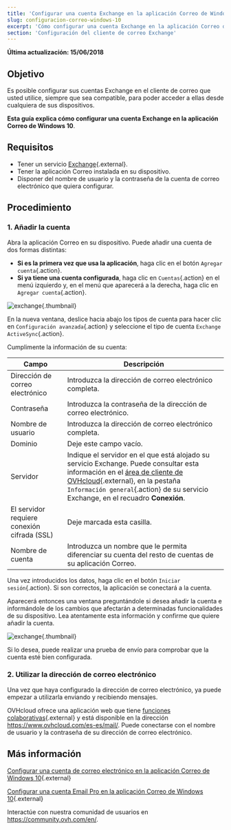 ```yaml
---
title: 'Configurar una cuenta Exchange en la aplicación Correo de Windows 10'
slug: configuracion-correo-windows-10
excerpt: 'Cómo configurar una cuenta Exchange en la aplicación Correo de Windows 10'
section: 'Configuración del cliente de correo Exchange'
---
```


**Última actualización: 15/06/2018**

## Objetivo

Es posible configurar sus cuentas Exchange en el cliente de correo que usted utilice, siempre que sea compatible, para poder acceder a ellas desde cualquiera de sus dispositivos.

**Esta guía explica cómo configurar una cuenta Exchange en la aplicación Correo de Windows 10**.

## Requisitos

- Tener un servicio [Exchange](https://www.ovhcloud.com/es-es/emails/){.external}.
- Tener la aplicación Correo instalada en su dispositivo.
- Disponer del nombre de usuario y la contraseña de la cuenta de correo electrónico que quiera configurar.

## Procedimiento

### 1. Añadir la cuenta

Abra la aplicación Correo en su dispositivo. Puede añadir una cuenta de dos formas distintas:

- **Si es la primera vez que usa la aplicación**, haga clic en el botón `Agregar cuenta`{.action}.
-  **Si ya tiene una cuenta configurada**, haga clic en `Cuentas`{.action} en el menú izquierdo y, en el menú que aparecerá a la derecha, haga clic en `Agregar cuenta`{.action}.

![exchange](images/configuration-mail-windows-step1.png){.thumbnail}

En la nueva ventana, deslice hacia abajo los tipos de cuenta para hacer clic en `Configuración avanzada`{.action} y seleccione el tipo de cuenta `Exchange ActiveSync`{.action}.

Cumplimente la información de su cuenta:

|Campo|Descripción|
|---|---|
|Dirección de correo electrónico|Introduzca la dirección de correo electrónico completa.|
|Contraseña|Introduzca la contraseña de la dirección de correo electrónico.|
|Nombre de usuario|Introduzca la dirección de correo electrónico completa.|
|Dominio|Deje este campo vacío.|
|Servidor|Indique el servidor en el que está alojado su servicio Exchange. Puede consultar esta información en el [área de cliente de OVHcloud](https://www.ovh.com/auth/?action=gotomanager&from=https://www.ovh.es/&ovhSubsidiary=es){.external}, en la pestaña `Información general`{.action} de su servicio Exchange, en el recuadro **Conexión**.|
|El servidor requiere conexión cifrada (SSL)|Deje marcada esta casilla.|
|Nombre de cuenta|Introduzca un nombre que le permita diferenciar su cuenta del resto de cuentas de su aplicación Correo.|

Una vez introducidos los datos, haga clic en el botón `Iniciar sesión`{.action}.  Si son correctos, la aplicación se conectará a la cuenta.

Aparecerá entonces una ventana preguntándole si desea añadir la cuenta e informándole de los cambios que afectarán a determinadas funcionalidades de su dispositivo. Lea atentamente esta información y confirme que quiere añadir la cuenta.

![exchange](images/configuration-mail-windows-exchange-step2.png){.thumbnail}

Si lo desea, puede realizar una prueba de envío para comprobar que la cuenta esté bien configurada.

### 2. Utilizar la dirección de correo electrónico

Una vez que haya configurado la dirección de correo electrónico, ya puede empezar a utilizarla enviando y recibiendo mensajes.

OVHcloud ofrece una aplicación web que tiene [funciones colaborativas](https://www.ovhcloud.com/es-es/emails/){.external} y está disponible en la dirección <https://www.ovhcloud.com/es-es/mail/>. Puede conectarse con el nombre de usuario y la contraseña de su dirección de correo electrónico.

## Más información

[Configurar una cuenta de correo electrónico en la aplicación Correo de Windows 10](https://docs.ovh.com/es/emails/configuracion-correo-windows-10/){.external}

[Configurar una cuenta Email Pro en la aplicación Correo de Windows 10](https://docs.ovh.com/es/emails-pro/configuracion-correo-windows-10/){.external}

Interactúe con nuestra comunidad de usuarios en <https://community.ovh.com/en/>.
